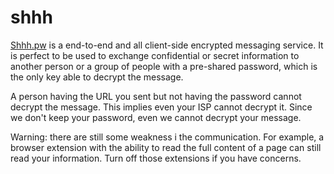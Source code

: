 # shhh
[Shhh.pw](http://shhh.pw) is a end-to-end and all client-side encrypted messaging service. It is perfect to be used to exchange confidential or secret information to another person or a group of people with a pre-shared password, which is the only key able to decrypt the message.

A person having the URL you sent but not having the password cannot decrypt the message. This implies even your ISP cannot decrypt it. Since we don't keep your password, even we cannot decrypt your message.

Warning: there are still some weakness i the communication. For example, a browser extension with the ability to read the full content of a page can still read your information. Turn off those extensions if you have concerns.

